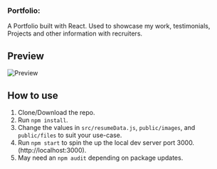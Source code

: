 ### Portfolio:

A Portfolio built with React. Used to showcase my work, testimonials, Projects and other information with recruiters.

## Preview
![Preview](https://image.ibb.co/e5uBf0/Capture.png)

## How to use
1. Clone/Download the repo.
2. Run  ``` npm install ```.
3. Change the values in ```src/resumeData.js```, ```public/images```, and ```public/files``` to suit your use-case.
4. Run ```npm start``` to spin the up the local dev server port 3000.(http://localhost:3000).
5. May need an ```npm audit``` depending on package updates.
